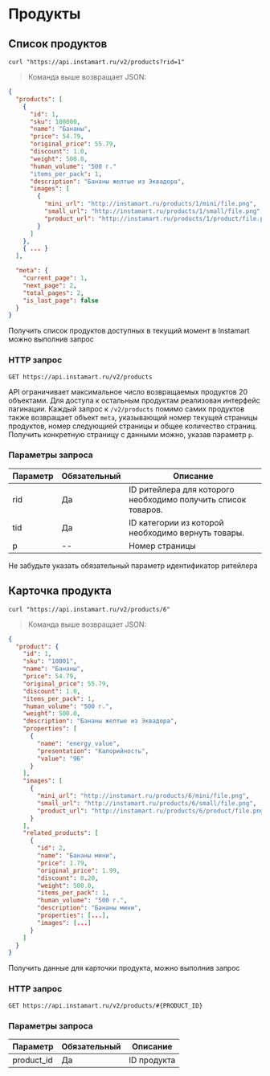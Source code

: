 # Продукты

## Список продуктов

```shell
curl "https://api.instamart.ru/v2/products?rid=1"
```

> Команда выше возвращает JSON:

```json
{
  "products": [
    {
      "id": 1,
      "sku": 100000,
      "name": "Бананы",
      "price": 54.79,
      "original_price": 55.79,
      "discount": 1.0,
      "weight": 500.0,
      "human_volume": "500 г."
      "items_per_pack": 1,
      "description": "Бананы желтые из Эквадора",
      "images": [
        {
          "mini_url": "http://instamart.ru/products/1/mini/file.png",
          "small_url": "http://instamart.ru/products/1/small/file.png",
          "product_url": "http://instamart.ru/products/1/product/file.png"
        }
      ]
    },
    { ... }
  ],

  "meta": {
    "current_page": 1,
    "next_page": 2,
    "total_pages": 2,
    "is_last_page": false
  }
}
```

Получить список продуктов доступных в текущий момент в Instamart можно выполнив запрос

### HTTP запрос

`GET https://api.instamart.ru/v2/products`

API ограничивает максимальное число возвращаемых продуктов 20 объектами. Для доступа к остальным продуктам реализован интерфейс пагинации.
Каждый запрос к `/v2/products` помимо самих продуктов также возвращает объект `meta`, указывающий номер текущей страницы продуктов, номер следующией страницы и общее количество страниц. Получить конкретную страницу с данными можно, указав параметр `p`.

### Параметры запроса

Параметр | Обязательный | Описание
-------- | ------- | -----------
rid | Да | ID ритейлера для которого необходимо получить список товаров.
tid | Да | ID категории из которой необходимо вернуть товары.
p | -- | Номер страницы

<aside class="notice">
Не забудьте указать обязательный параметр идентификатор ритейлера
</aside>


## Карточка продукта

```shell
curl "https://api.instamart.ru/v2/products/6"
```

> Команда выше возвращает JSON:

```json
{
  "product": {
    "id": 1,
    "sku": "10001",
    "name": "Бананы",
    "price": 54.79,
    "original_price": 55.79,
    "discount": 1.0,
    "items_per_pack": 1,
    "human_volume": "500 г.",
    "weight": 500.0,
    "description": "Бананы желтые из Эквадора",
    "properties": [
      {
        "name": "energy_value",
        "presentation": "Калорийность",
        "value": "96"
      }
    ],
    "images": [
      {
        "mini_url": "http://instamart.ru/products/6/mini/file.png",
        "small_url": "http://instamart.ru/products/6/small/file.png",
        "product_url": "http://instamart.ru/products/6/product/file.png"
      }
    ],
    "related_products": [
      {
        "id": 2,
        "name": "Бананы мини",
        "price": 1.79,
        "original_price": 1.99,
        "discount": 0.20,
        "weight": 500.0,
        "items_per_pack": 1,
        "human_volume": "500 г.",
        "description": "Бананы мини",
        "properties": [...],
        "images": [...]
      }
    ]
  }
}
```

Получить данные для карточки продукта, можно выполнив запрос

### HTTP запрос

`GET https://api.instamart.ru/v2/products/#{PRODUCT_ID}`

### Параметры запроса

Параметр | Обязательный | Описание
--------- | ------- | -----------
product_id | Да | ID продукта

